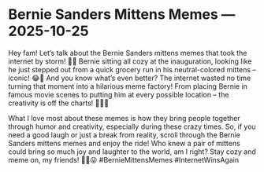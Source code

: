 # Bernie Sanders Mittens Memes — 2025-10-25

Hey fam! Let’s talk about the Bernie Sanders mittens memes that took the internet by storm! 🧤🔥 Bernie sitting all cozy at the inauguration, looking like he just stepped out from a quick grocery run in his neutral-colored mittens – iconic! 😂💯 And you know what’s even better? The internet wasted no time turning that moment into a hilarious meme factory! From placing Bernie in famous movie scenes to putting him at every possible location – the creativity is off the charts! 🤣👏🏼

What I love most about these memes is how they bring people together through humor and creativity, especially during these crazy times. So, if you need a good laugh or just a break from reality, scroll through the Bernie Sanders mittens memes and enjoy the ride! Who knew a pair of mittens could bring so much joy and laughter to the world, am I right? Stay cozy and meme on, my friends! ✌🏼😜 #BernieMittensMemes #InternetWinsAgain